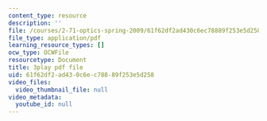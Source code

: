 ```yaml
---
content_type: resource
description: ''
file: /courses/2-71-optics-spring-2009/61f62df2ad430c6ec78889f253e5d258_MK5uZttfWfM.pdf
file_type: application/pdf
learning_resource_types: []
ocw_type: OCWFile
resourcetype: Document
title: 3play pdf file
uid: 61f62df2-ad43-0c6e-c788-89f253e5d258
video_files:
  video_thumbnail_file: null
video_metadata:
  youtube_id: null
---
```

